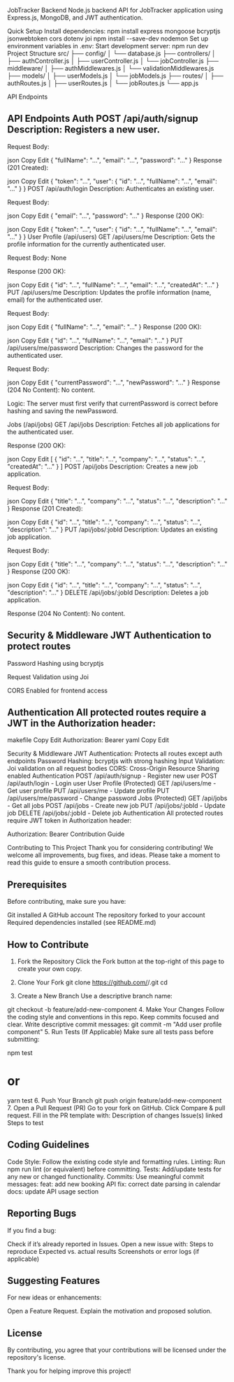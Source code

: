 JobTracker Backend
Node.js backend API for JobTracker application using Express.js, MongoDB, and JWT authentication.

Quick Setup
Install dependencies:
npm install express mongoose bcryptjs jsonwebtoken cors dotenv joi
npm install --save-dev nodemon
Set up environment variables in .env:
Start development server:
npm run dev
Project Structure
src/ ├── config/ │ └── database.js ├── controllers/ │ ├── authController.js │ ├── userController.js │ └── jobController.js ├── middleware/ │ ├── authMiddlewares.js │ └── validationMiddlewares.js ├── models/ │ ├── userModels.js │ └── jobModels.js ├── routes/ │ ├── authRoutes.js │ ├── userRoutes.js │ └── jobRoutes.js └── app.js

API Endpoints
## API Endpoints Auth POST /api/auth/signup Description: Registers a new user.

Request Body:

json Copy Edit { "fullName": "...", "email": "...", "password": "..." } Response (201 Created):

json Copy Edit { "token": "...", "user": { "id": "...", "fullName": "...", "email": "..." } } POST /api/auth/login Description: Authenticates an existing user.

Request Body:

json Copy Edit { "email": "...", "password": "..." } Response (200 OK):

json Copy Edit { "token": "...", "user": { "id": "...", "fullName": "...", "email": "..." } } User Profile (/api/users) GET /api/users/me Description: Gets the profile information for the currently authenticated user.

Request Body: None

Response (200 OK):

json Copy Edit { "id": "...", "fullName": "...", "email": "...", "createdAt": "..." } PUT /api/users/me Description: Updates the profile information (name, email) for the authenticated user.

Request Body:

json Copy Edit { "fullName": "...", "email": "..." } Response (200 OK):

json Copy Edit { "id": "...", "fullName": "...", "email": "..." } PUT /api/users/me/password Description: Changes the password for the authenticated user.

Request Body:

json Copy Edit { "currentPassword": "...", "newPassword": "..." } Response (204 No Content): No content.

Logic: The server must first verify that currentPassword is correct before hashing and saving the newPassword.

Jobs (/api/jobs) GET /api/jobs Description: Fetches all job applications for the authenticated user.

Response (200 OK):

json Copy Edit [ { "id": "...", "title": "...", "company": "...", "status": "...", "createdAt": "..." } ] POST /api/jobs Description: Creates a new job application.

Request Body:

json Copy Edit { "title": "...", "company": "...", "status": "...", "description": "..." } Response (201 Created):

json Copy Edit { "id": "...", "title": "...", "company": "...", "status": "...", "description": "..." } PUT /api/jobs/:jobId Description: Updates an existing job application.

Request Body:

json Copy Edit { "title": "...", "company": "...", "status": "...", "description": "..." } Response (200 OK):

json Copy Edit { "id": "...", "title": "...", "company": "...", "status": "...", "description": "..." } DELETE /api/jobs/:jobId Description: Deletes a job application.

Response (204 No Content): No content.

## Security & Middleware JWT Authentication to protect routes

Password Hashing using bcryptjs

Request Validation using Joi

CORS Enabled for frontend access

## Authentication All protected routes require a JWT in the Authorization header:

makefile Copy Edit Authorization: Bearer yaml Copy Edit

Security & Middleware
JWT Authentication: Protects all routes except auth endpoints
Password Hashing: bcryptjs with strong hashing
Input Validation: Joi validation on all request bodies
CORS: Cross-Origin Resource Sharing enabled
Authentication
POST /api/auth/signup - Register new user
POST /api/auth/login - Login user
User Profile (Protected)
GET /api/users/me - Get user profile
PUT /api/users/me - Update profile
PUT /api/users/me/password - Change password
Jobs (Protected)
GET /api/jobs - Get all jobs
POST /api/jobs - Create new job
PUT /api/jobs/:jobId - Update job
DELETE /api/jobs/:jobId - Delete job
Authentication
All protected routes require JWT token in Authorization header:

Authorization: Bearer <your-token>
Contribution Guide

Contributing to This Project
Thank you for considering contributing! We welcome all improvements, bug fixes, and ideas.
Please take a moment to read this guide to ensure a smooth contribution process.

## Prerequisites
Before contributing, make sure you have:

Git installed
A GitHub account
The repository forked to your account
Required dependencies installed (see README.md)
## How to Contribute
1. Fork the Repository
Click the Fork button at the top-right of this page to create your own copy.

2. Clone Your Fork
git clone https://github.com/<your-username>/<repo-name>.git
cd <repo-name>
3. Create a New Branch
Use a descriptive branch name:

git checkout -b feature/add-new-component
4. Make Your Changes
Follow the coding style and conventions in this repo.
Keep commits focused and clear.
Write descriptive commit messages:
git commit -m "Add user profile component"
5. Run Tests (If Applicable)
Make sure all tests pass before submitting:

npm test
# or
yarn test
6. Push Your Branch
git push origin feature/add-new-component
7. Open a Pull Request (PR)
Go to your fork on GitHub.
Click Compare & pull request.
Fill in the PR template with:
Description of changes
Issue(s) linked
Steps to test
## Coding Guidelines
Code Style: Follow the existing code style and formatting rules.
Linting: Run npm run lint (or equivalent) before committing.
Tests: Add/update tests for any new or changed functionality.
Commits: Use meaningful commit messages:
feat: add new booking API
fix: correct date parsing in calendar
docs: update API usage section
## Reporting Bugs
If you find a bug:

Check if it’s already reported in Issues.
Open a new issue with:
Steps to reproduce
Expected vs. actual results
Screenshots or error logs (if applicable)
## Suggesting Features
For new ideas or enhancements:

Open a Feature Request.
Explain the motivation and proposed solution.
## License
By contributing, you agree that your contributions will be licensed under the repository's license.

Thank you for helping improve this project! 